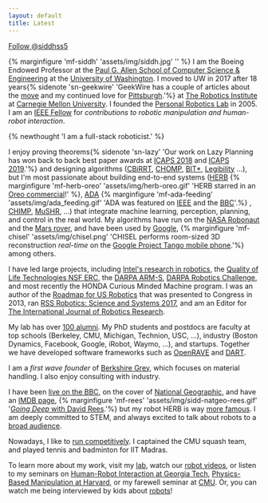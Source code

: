 ```yaml
---
layout: default
title: Latest
---
```

<a href="https://twitter.com/siddhss5?ref_src=twsrc%5Etfw" class="twitter-follow-button" data-size="large" data-show-count="false">Follow @siddhss5</a><script async src="https://platform.twitter.com/widgets.js" charset="utf-8"></script>

{% marginfigure 'mf-siddh' 'assets/img/siddh.jpg' ''  %}
I am the Boeing Endowed Professor at the [Paul G. Allen School of Computer Science & Engineering](https://www.cs.washington.edu/) at the [University of Washington](https://www.washington.edu/). I moved to UW in 2017 after 18 years{% sidenote 'sn-geekwire' 'GeekWire has a couple of articles about the [move](https://www.geekwire.com/2017/robotics-expert-moves-entire-team-university-washington-including-famous-oreo-cracking-robot/) and my continued love for [Pittsburgh](https://www.geekwire.com/2018/pittsburgh-profile-robotics-expert-sidd-srinivasa-love-steel-city-leap-seattle/).'%} at [The Robotics Institute](https://www.ri.cmu.edu/) at [Carnegie Mellon University](https://www.cmu.edu/). I founded the 
[Personal Robotics Lab](https://personalrobotics.cs.washington.edu/) in 2005. I am an [IEEE Fellow](https://www.washington.edu/news/2017/11/28/two-uw-professors-elevated-to-ieee-fellows/) for _contributions to robotic manipulation and human-robot interaction_.

{% newthought 'I am a full-stack roboticist.' %} 

I enjoy proving theorems{% sidenote 'sn-lazy' 'Our work on Lazy Planning has won back to back best paper awards at [ICAPS 2018](https://personalrobotics.cs.washington.edu/publications/haghtalab2018laziness.pdf) and [ICAPS 2019](https://personalrobotics.cs.washington.edu/publications/mandalika2019gls.pdf).'%} and designing algorithms 
([CBiRRT](https://personalrobotics.cs.washington.edu/publications/berenson2011task.pdf),
[CHOMP](https://personalrobotics.cs.washington.edu/publications/zucker2013chomp.pdf),
[BIT*](https://personalrobotics.cs.washington.edu/publications/gammell2015bitstar.pdf),
[Legibility](https://personalrobotics.cs.washington.edu/publications/dragan2013legibility.pdf) ...), 
but I'm most passionate about building end-to-end systems 
([HERB](https://personalrobotics.cs.washington.edu/publications/srinivasa2012herb.pdf)
{% marginfigure 'mf-herb-oreo' 'assets/img/herb-oreo.gif' 'HERB starred in an [Oreo commercial](https://vimeo.com/63348513)!'   %},
[ADA](https://personalrobotics.cs.washington.edu/blog/food-manipulation/)
{% marginfigure 'mf-ada-feeding' 'assets/img/ada_feeding.gif' 'ADA was featured on [IEEE](http://theinstitute.ieee.org/technology-topics/robotics/ieee-members-build-robots-to-help-people-with-disabilities-live-independently) and the [BBC](https://www.bbc.com/news/av/technology-47723167/robot-arm-can-feed-people-with-mobility-issues)'.%}
,
[CHIMP](https://personalrobotics.cs.washington.edu/publications/stentz2015chimp.pdf),
[MuSHR](https://mushr.io/),
...) that integrate machine learning, perception, planning, and control in the real world. 
My algorithms have run on the [NASA Robonaut](https://personalrobotics.cs.washington.edu/publications/koval2015mpf.pdf)
and the [Mars rover](https://personalrobotics.cs.washington.edu/publications/king2016objectcentric.pdf), and have been used by [Google](https://personalrobotics.cs.washington.edu/publications/klingensmith2015chisel.pdf),
{% marginfigure 'mf-chisel' 'assets/img/chisel.png' 'CHISEL performs room-sized 3D reconstruction _real-time_ on the [Google Project Tango mobile phone](https://www.youtube.com/watch?v=3BNOsxMZD14).'%} among others.

I have led large projects, including [Intel's research in robotics](https://www.youtube.com/watch?v=P-4PTyQ8RX8), the [Quality of Life Technologies NSF ERC](https://personalrobotics.cs.washington.edu/publications/srinivasa2012herb.pdf), the [DARPA ARM-S](https://personalrobotics.cs.washington.edu/publications/king2013pregrasp.pdf), [DARPA Robotics Challenge](https://personalrobotics.cs.washington.edu/publications/dellin2014guided.pdf), and most recently the HONDA Curious Minded Machine program. I was an author of the [Roadmap for US Robotics](http://archive2.cra.org/ccc/files/docs/2013-Robotics-Roadmap) that was presented to Congress in 2013, ran [RSS Robotics: Science and Systems 2017](http://rss2017.lids.mit.edu/), and am an Editor for [The International Journal of Robotics Research](http://journals.sagepub.com/home/ijr).

My lab has over [100 alumni](https://personalrobotics.cs.washington.edu/people/). My PhD students and postdocs are faculty at top schools (Berkeley, CMU, Michigan, Technion, USC, ...), industry (Boston Dynamics, Facebook, Google, iRobot, Waymo, ...), and startups. 
Together we have developed software frameworks such as [OpenRAVE](http://openrave.org/) and [DART](https://dartsim.github.io/).

I am a _first wave founder_ of [Berkshire Grey](https://www.berkshiregrey.com), which focuses on material handling.
I also enjoy consulting with industry. 

I have been [live on the BBC](https://twitter.com/HERB_UW/status/931711971732307968), on the cover of [National Geographic](https://www.nationalgeographic.com/magazine/2011/08/robots/), and have an [IMDB page,](https://www.imdb.com/name/nm7961061/)
{% marginfigure 'mf-rees' 'assets/img/sidd-natgeo-rees.gif' '[_Going Deep_ with David Rees](https://www.businessinsider.com.au/robot-herb-opens-a-refrigerator-door-2014-7).'%} but my robot HERB is way [more famous](https://personalrobotics.cs.washington.edu/press/). I am deeply committed to STEM, and always excited to talk about robots to a [broad audience](https://www.youtube.com/watch?v=25OQuThxKCc).

Nowadays, I like to [run competitively](https://www.athlinks.com/athletes/130400313). I captained the CMU squash team, and played tennis and badminton for IIT Madras.

To learn more about my work, visit my [lab](https://personalrobotics.cs.washington.edu/), watch our [robot videos](https://personalrobotics.cs.washington.edu/videos/), or listen to my seminars on [Human-Robot Interaction at Georgia Tech](https://mediaspace.gatech.edu/media/Physics-based+Manipulation+with+and+Around+People+-+Siddhartha+Srinivasa/), [Physics-Based Manipulation at Harvard](https://video.seas.harvard.edu/media/%5BCS%5D+2016-09-15+Siddhartha+Srinivasa/1_a0a0amln/13151421), or my farewell seminar at [CMU](https://www.youtube.com/watch?v=--PIIkzufaQ). Or, you can watch me being interviewed by kids about [robots](https://www.youtube.com/watch?v=MAK3mVQwHU0)! 


